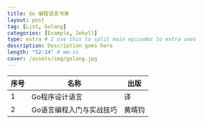 ```yaml
---
title: Go 编程语言书单
layout: post
tag: [List, Golang]
categories: [Example, Jekyll]
type: extra # I use this to split main episodes to extra ones
description: Description goes here
length: "52:14" # mm:ss
cover: /assets/img/golang.jpg
---
```




| 序号 | 名称 | 出版 |
| ------ | ------ | ------ |
| 1 | Go程序设计语言 | 译 |
| 2 | Go语言编程入门与实战技巧 | 黄靖钧 |